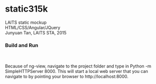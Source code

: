 # static315k
LAITS static mockup<br>
HTML/CSS/Angular/JQuery
<br>Junyuan Tan, LAITS STA, 2015
<h3>Build and Run</h3><br>
<br>
Because of ng-view, navigate to the project folder and type in 	Python -m SimpleHTTPServer 8000. This will start a local web server that you can navigate to by pointing your browser to http://localhost:8000. 
